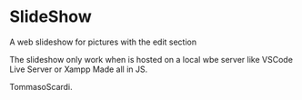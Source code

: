 # SlideShow
A web slideshow for pictures with the edit section

The slideshow only work when is hosted on a local wbe server like VSCode Live Server or Xampp
Made all in JS.

TommasoScardi.
